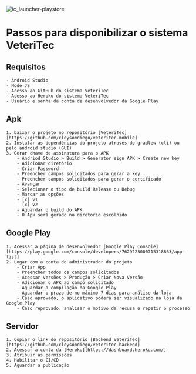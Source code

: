    ![ic_launcher-playstore](https://user-images.githubusercontent.com/48259868/98324599-795ea500-1fcb-11eb-876b-48e54e45b70a.png)
# Passos para disponibilizar o sistema VeteriTec

## Requisitos   
    - Android Studio
    - Node JS
    - Acesso ao GitHub do sistema VeteriTec
    - Acesso ao Heroku do sistema VeteriTec
    - Usuário e senha da conta de desenvolvedor da Google Play

## Apk

    1. baixar o projeto no repositório [VeteriTec][https://github.com/cleysondiego/veteritec-mobile]
    2. Instalar as dependências do projeto através do gradlew (cli) ou pelo android studio (GUI)
    3. Gerar chave de assinatura para o APK
        - Andriod Studio > Build > Generator sign APK > Create new key
        - Adicionar diretório
        - Criar Password 
        - Preencher campos solicitados para gerar a key
        - Preencher campos solicitados para gerar o certificado
        - Avançar
        - Selecionar o tipo de build Release ou Debug
        - Marcar as opções
        - [x] v1 
        - [x] v2
        - Aguardar o build do APK
        - O Apk será gerado no diretório escolhido

 ## Google Play

    1. Acessar a página de desenvolvedor [Google Play Console][https://play.google.com/console/developers/7629223000715318863/app-list]
    2. Logar com a conta do administrador do projeto
        - Criar App
        - Preencher todos os campos solicitados
        - Acessar Versões > Produção > Criar Nova Versão 
        - Adicionar o APK ao campo solicitado
        - Aguardar a compilação da Google Play
        - Aguardar o prazo de no máximo 7 dias para análise da loja
        - Caso aprovado, o aplicativo poderá ser visualizado na loja da Google Play
        - Caso reprovado, analisar o motivo da recusa e repetir o processo

## Servidor 

    1. Copiar o link do repositório [Backend VeteriTec][https://github.com/cleysondiego/veteritec-backend]
    2. Acessar a conta da [Heroku][https://dashboard.heroku.com/]
    3. Atribuir as permissões
    4. Habilitar o CI/CD
    5. Aguardar a publicação
